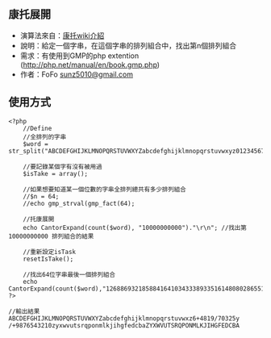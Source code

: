 ## 康托展開

* 演算法來自：[康托wiki介紹](http://zh.wikipedia.org/wiki/%E5%BA%B7%E6%89%98%E5%B1%95%E5%BC%80)
* 說明：給定一個字串，在這個字串的排列組合中，找出第n個排列組合
* 需求：有使用到GMP的php extention (http://php.net/manual/en/book.gmp.php)
* 作者：FoFo sunz5010@gmail.com
	
## 使用方式
```
<?php
	//Define
	//全排列的字串
	$word = str_split("ABCDEFGHIJKLMNOPQRSTUVWXYZabcdefghijklmnopqrstuvwxyz0123456789+/");

	//要記錄某個字有沒有被用過
	$isTake = array();

	//如果想要知道某一個位數的字串全排列總共有多少排列組合
	//$n = 64;
	//echo gmp_strval(gmp_fact(64);

	//托康展開
	echo CantorExpand(count($word), "10000000000")."\r\n"; //找出第 10000000000 排列組合的結果

	//重新設定isTask
	resetIsTake();

	//找出64位字串最後一個排列組合
	echo CantorExpand(count($word),"126886932185884164103433389335161480802865516174545192198801894375214704230400000000000000")."\r\n";
?>
```

```
//輸出結果
ABCDEFGHIJKLMNOPQRSTUVWXYZabcdefghijklmnopqrstuvwxz6+4819/70325y
/+9876543210zyxwvutsrqponmlkjihgfedcbaZYXWVUTSRQPONMLKJIHGFEDCBA
```
